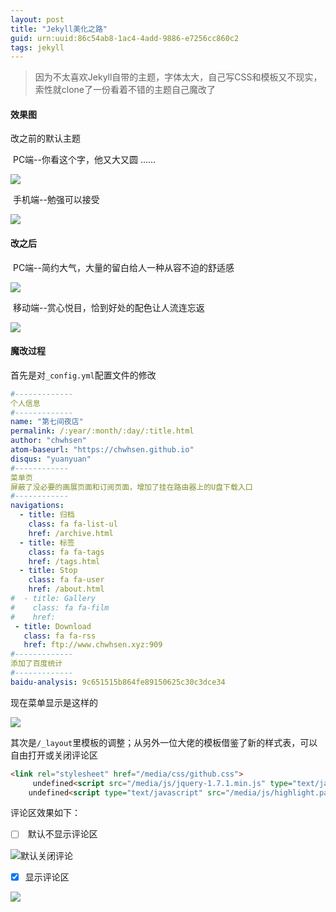 ```yaml
---
layout: post
title: "Jekyll美化之路"
guid: urn:uuid:86c54ab8-1ac4-4add-9886-e7256cc860c2
tags: jekyll
---
```

> 因为不太喜欢Jekyll自带的主题，字体太大，自己写CSS和模板又不现实，索性就clone了一份看着不错的主题自己魔改了

#### 效果图

改之前的默认主题

​	PC端--你看这个字，他又大又圆 ......

![](https://i.loli.net/2018/10/26/5bd1faa8af00f.png)

​	手机端--勉强可以接受

![](https://i.loli.net/2018/10/26/5bd1f9e42eaff.png)

#### 改之后

​	PC端--简约大气，大量的留白给人一种从容不迫的舒适感

![](https://i.loli.net/2018/10/26/5bd1fba7e89c5.png)

​	移动端--赏心悦目，恰到好处的配色让人流连忘返

![](https://i.loli.net/2018/10/26/5bd1fb66976a2.png)

#### 魔改过程

首先是对`_config.yml`配置文件的修改

```yaml
#-------------
个人信息
#-------------
name: "第七间夜店"
permalink: /:year/:month/:day/:title.html
author: "chwhsen"
atom-baseurl: "https://chwhsen.github.io"
disqus: "yuanyuan"
#------------
菜单页
屏蔽了没必要的画展页面和订阅页面，增加了挂在路由器上的U盘下载入口
#------------
navigations:
  - title: 归档
    class: fa fa-list-ul
    href: /archive.html
  - title: 标签
    class: fa fa-tags
    href: /tags.html
  - title: Stop
    class: fa fa-user
    href: /about.html
#  - title: Gallery
#    class: fa fa-film
#    href: 
 - title: Download
   class: fa fa-rss
   href: ftp://www.chwhsen.xyz:909
#-------------
添加了百度统计
#-------------
baidu-analysis: 9c651515b864fe89150625c30c3dce34
```

现在菜单显示是这样的

![](https://i.loli.net/2018/10/30/5bd8443f51179.png)



其次是`/_layout`里模板的调整；从另外一位大佬的模板借鉴了新的样式表，可以自由打开或关闭评论区

```html
<link rel="stylesheet" href="/media/css/github.css">
     undefined<script src="/media/js/jquery-1.7.1.min.js" type="text/javascript" charset="utf-8"></script> 
    undefined<script type="text/javascript" src="/media/js/highlight.pack.js"></script>
```

评论区效果如下：

- [ ] ​	默认不显示评论区

![默认关闭评论](https://i.loli.net/2018/10/30/5bd84369275f2.png)

- [x] 显示评论区

![](https://i.loli.net/2018/10/30/5bd8436948a13.png)

